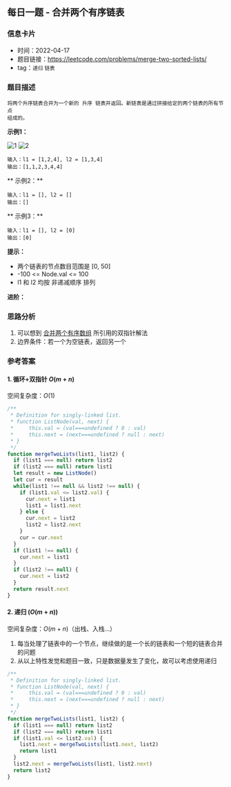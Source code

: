 ## 每日一题 - 合并两个有序链表

### 信息卡片

- 时间：2022-04-17
- 题目链接：https://leetcode.com/problems/merge-two-sorted-lists/
- tag：`递归` `链表`

### 题目描述

```
将两个升序链表合并为一个新的 升序 链表并返回。新链表是通过拼接给定的两个链表的所有节点
组成的。 
```

**示例1：**

![1](https://assets.leetcode.com/uploads/2020/10/03/merge_ex1.jpg)
![2](https://assets.leetcode.com/uploads/2020/10/03/merge_ex1.jpg)

```
输入：l1 = [1,2,4], l2 = [1,3,4]
输出：[1,1,2,3,4,4]
```

** 示例2：**

```
输入：l1 = [], l2 = []
输出：[]
```

** 示例3：**

```
输入：l1 = [], l2 = [0]
输出：[0]
```

**提示：**

- 两个链表的节点数目范围是 [0, 50]
- -100 <= Node.val <= 100
- l1 和 l2 均按 非递减顺序 排列

**进阶：** 

### 思路分析

1. 可以想到 [合并两个有序数组](./2022-04-14.md) 所引用的双指针解法
2. 边界条件：若一个为空链表，返回另一个


### 参考答案

#### 1. 循环+双指针 $O(m + n)$

空间复杂度：$O(1)$

```javascript {.line-numbers}
/**
 * Definition for singly-linked list.
 * function ListNode(val, next) {
 *     this.val = (val===undefined ? 0 : val)
 *     this.next = (next===undefined ? null : next)
 * }
 */
function mergeTwoLists(list1, list2) {
  if (list1 === null) return list2
  if (list2 === null) return list1
  let result = new ListNode()
  let cur = result
  while(list1 !== null && list2 !== null) {
    if (list1.val <= list2.val) {
      cur.next = list1
      list1 = list1.next
    } else {
      cur.next = list2
      list2 = list2.next
    }
    cur = cur.next
  }
  if (list1 !== null) {
    cur.next = list1
  }
  if (list2 !== null) {
    cur.next = list2
  }
  return result.next
}
```

#### 2. 递归 $(O(m + n))$

空间复杂度：$O(m + n)$（出栈、入栈...）

1. 每当处理了链表中的一个节点，继续做的是一个长的链表和一个短的链表合并的问题
2. 从以上特性发觉和题目一致，只是数据量发生了变化，故可以考虑使用递归

```javascript {.line-numbers}
/**
 * Definition for singly-linked list.
 * function ListNode(val, next) {
 *     this.val = (val===undefined ? 0 : val)
 *     this.next = (next===undefined ? null : next)
 * }
 */
function mergeTwoLists(list1, list2) {
  if (list1 === null) return list2
  if (list2 === null) return list1
  if (list1.val <= list2.val) {
    list1.next = mergeTwoLists(list1.next, list2)
    return list1
  }
  list2.next = mergeTwoLists(list1, list2.next)
  return list2
}
```